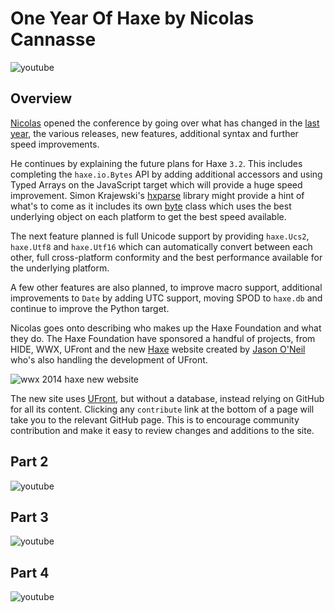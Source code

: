 [_template]: ../../templates/roundup.html
[“”]: a ""
# One Year Of Haxe by Nicolas Cannasse

![youtube](u2k08FIiGqI)

## Overview

[Nicolas][tw1] opened the conference by going over what has changed in the
[last year][l1], the various releases, new features, additional syntax and further 
speed improvements.

He continues by explaining the future plans for Haxe `3.2`. This includes
completing the `haxe.io.Bytes` API by adding additional accessors and using 
Typed Arrays on the JavaScript target which will provide a huge speed
improvement. Simon Krajewski's [hxparse][l2] library might provide a hint of what's to
come as it includes its own [byte][l3] class which uses the best underlying object
on each platform to get the best speed available.

The next feature planned is full Unicode support by providing `haxe.Ucs2`,
`haxe.Utf8` and `haxe.Utf16` which can automatically convert between each
other, full cross-platform conformity and the best performance available
for the underlying platform.

A few other features are also planned, to improve macro support, additional improvements
to `Date` by adding UTC support, moving SPOD to `haxe.db` and continue to improve
the Python target.

Nicolas goes onto describing who makes up the Haxe Foundation and what they do. The
Haxe Foundation have sponsored a handful of projects, from HIDE, WWX, UFront and
the new [Haxe][l4] website created by [Jason O'Neil][tw2] who's also handling 
the development of UFront.

![wwx 2014 haxe new website](/img/wwx/2014/new-haxe-site.jpg "The New Haxe Website")

The new site uses [UFront], but without a database, instead relying on GitHub for all its
content. Clicking any `contribute` link at the bottom of a page will take you to the
relevant GitHub page. This is to encourage community contribution and make it easy to
review changes and additions to the site.

## Part 2

![youtube](YZDsQNtq4OM)

## Part 3

![youtube](NjXRMM3FQPk)

## Part 4

![youtube](7rhFjotSa48)

[tw1]: https://twitter.com/ncannasse "@ncannasse"
[tw2]: https://twitter.com/jayoneil "@jayoneil"
	
[l1]: https://ncannasse.github.io/hxslides/www/wwx2014.html#1 "One Year of Haxe"
[l2]: https://github.com/Simn/hxparse/ "HxParse on GitHub"
[l3]: https://github.com/Simn/hxparse/tree/development/src/byte "HxParse byte.ByteData Class"
[l4]: http://haxe.org "The New Haxe Website"
	
[ufront]: https://github.com/ufront "UFront on GitHub"